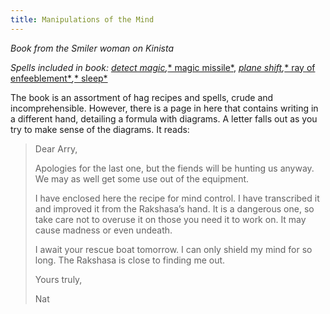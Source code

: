 ```yaml
---
title: Manipulations of the Mind
---
```

*Book from the Smiler woman on Kinista*

*Spells included in book: *[*detect magic*](https://www.dndbeyond.com/spells/detect-magic)*,*[* magic missile*](https://www.dndbeyond.com/spells/magic-missile), [*plane shift*](https://www.dndbeyond.com/spells/plane-shift)*,*[* ray of enfeeblement*](https://www.dndbeyond.com/spells/ray-of-enfeeblement)*,*[* sleep*](https://www.dndbeyond.com/spells/sleep)

The book is an assortment of hag recipes and spells, crude and incomprehensible. However, there is a page in here that contains writing in a different hand, detailing a formula with diagrams. A letter falls out as you try to make sense of the diagrams. It reads:

> Dear Arry,
>
> Apologies for the last one, but the fiends will be hunting us anyway. We may as well get some use out of the equipment.
>
> I have enclosed here the recipe for mind control. I have transcribed it and improved it from the Rakshasa’s hand. It is a dangerous one, so take care not to overuse it on those you need it to work on. It may cause madness or even undeath.
>
> I await your rescue boat tomorrow. I can only shield my mind for so long. The Rakshasa is close to finding me out.
>
> Yours truly,
>
> Nat
